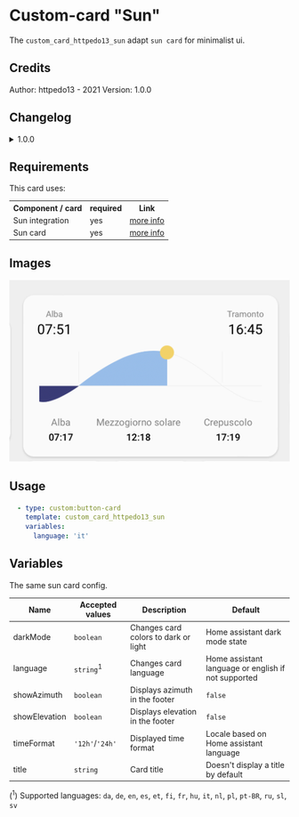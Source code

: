 # Custom-card "Sun"

The `custom_card_httpedo13_sun` adapt `sun card` for minimalist ui.

## Credits

Author: httpedo13 - 2021
Version: 1.0.0

## Changelog

<details>
<summary>1.0.0</summary>
Initial release
</details>

## Requirements

This card uses:
<table>
<tr>
<th>Component / card</th>
<th>required</th>
<th>Link</th>
</tr>
<tr>
<td>Sun integration</td>
<td>yes</td>
<td><a href="https://www.home-assistant.io/integrations/sun/">more info</a></td>
</tr>
<tr>
<td>Sun card</td>
<td>yes</td>
<td><a href="https://github.com/AitorDB/home-assistant-sun-card">more info</a></td>
</tr>
</table>

## Images

![Generic](../../docs/assets/img/sun-card.png)

## Usage

```yaml
  - type: custom:button-card
    template: custom_card_httpedo13_sun
    variables:
      language: 'it'
```

## Variables

The same sun card config.

| Name          | Accepted values      | Description                          | Default                                             |
|---------------|----------------------|--------------------------------------|-----------------------------------------------------|
| darkMode      | `boolean`            | Changes card colors to dark or light | Home assistant dark mode state                      |
| language      | `string`<sup>1</sup> | Changes card language                | Home assistant language or english if not supported |
| showAzimuth   | `boolean`            | Displays azimuth in the footer       | `false`                                             |
| showElevation | `boolean`            | Displays elevation in the footer     | `false`                                             |
| timeFormat    | `'12h'`/`'24h'`      | Displayed time format                | Locale based on Home assistant language             |
| title         | `string`             | Card title                           | Doesn't display a title by default                  |         |

(<sup>1</sup>) Supported languages: `da`, `de`, `en`, `es`, `et`, `fi`, `fr`, `hu`, `it`, `nl`, `pl`, `pt-BR`, `ru`, `sl`, `sv`
